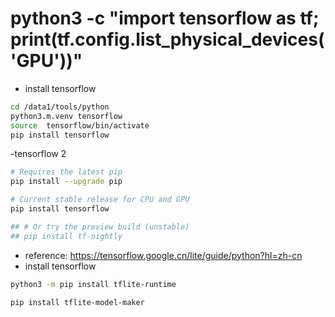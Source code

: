
# python3 -c "import tensorflow as tf; print(tf.config.list_physical_devices('GPU'))"


- install tensorflow
```bash
cd /data1/tools/python
python3.m.venv tensorflow
source  tensorflow/bin/activate
pip install tensorflow
```

-tensorflow 2
```bash
# Requires the latest pip
pip install --upgrade pip

# Current stable release for CPU and GPU
pip install tensorflow

## # Or try the preview build (unstable)
## pip install tf-nightly
```


- reference: https://tensorflow.google.cn/lite/guide/python?hl=zh-cn
- install tensorflow
```bash
python3 -m pip install tflite-runtime

pip install tflite-model-maker

```
